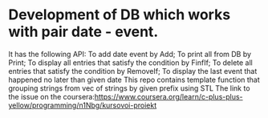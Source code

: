 # Development of DB which works with pair date - event.
It has the following API:
To add date event by Add;
To print all from DB by Print;
To display all entries that satisfy the condition by FinfIf;
To delete all entries that satisfy the condition by RemoveIf;
To display the last event that happened no later than given date
This repo contains template function that grouping strings from vec of strings by given prefix using STL The link to the issue on the coursera:https://www.coursera.org/learn/c-plus-plus-yellow/programming/n1Nbg/kursovoi-proiekt

